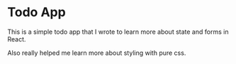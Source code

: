 # Todo App

This is a simple todo app that I wrote to learn more about state and
forms in React.

Also really helped me learn more about styling with pure css.
